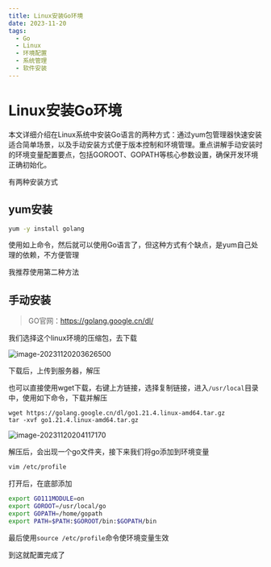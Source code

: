 ```yaml
---
title: Linux安装Go环境
date: 2023-11-20
tags:
  - Go
  - Linux
  - 环境配置
  - 系统管理
  - 软件安装
---
```


# Linux安装Go环境

<!-- DESC SEP -->
本文详细介绍在Linux系统中安装Go语言的两种方式：通过yum包管理器快速安装适合简单场景，以及手动安装方式便于版本控制和环境管理。重点讲解手动安装时的环境变量配置要点，包括GOROOT、GOPATH等核心参数设置，确保开发环境正确初始化。
<!-- DESC SEP -->

有两种安装方式

## yum安装

```bash
yum -y install golang
```

使用如上命令，然后就可以使用Go语言了，但这种方式有个缺点，是yum自己处理的依赖，不方便管理

我推荐使用第二种方法



## 手动安装

> GO官网：https://golang.google.cn/dl/

我们选择这个linux环境的压缩包，去下载

![image-20231120203626500](http://assest.sablogs.cn/imgs/typora/image-20231120203626500.png)

下载后，上传到服务器，解压

也可以直接使用wget下载，右键上方链接，选择复制链接，进入`/usr/local`目录中，使用如下命令，下载并解压

```
wget https://golang.google.cn/dl/go1.21.4.linux-amd64.tar.gz
tar -xvf go1.21.4.linux-amd64.tar.gz
```

![image-20231120204117170](http://assest.sablogs.cn/imgs/typora/image-20231120204117170.png)

解压后，会出现一个go文件夹，接下来我们将go添加到环境变量

```bash
vim /etc/profile
```

打开后，在底部添加

```bash
export GO111MODULE=on
export GOROOT=/usr/local/go
export GOPATH=/home/gopath
export PATH=$PATH:$GOROOT/bin:$GOPATH/bin
```

最后使用`source /etc/profile`命令使环境变量生效

到这就配置完成了

